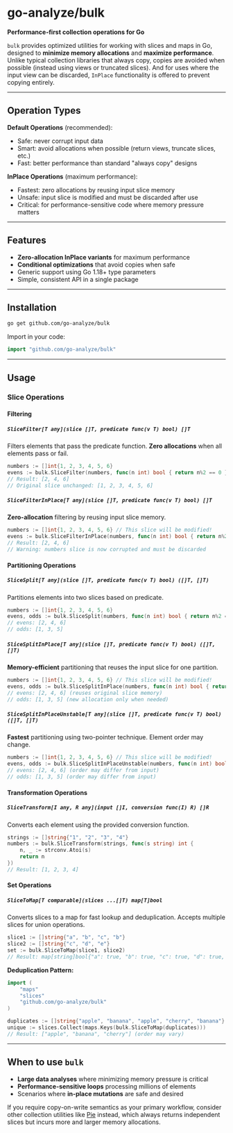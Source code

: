 # go-analyze/bulk

**Performance-first collection operations for Go**

`bulk` provides optimized utilities for working with slices and maps in Go, designed to **minimize memory allocations** and **maximize performance**. Unlike typical collection libraries that always copy, copies are avoided when possible (instead using views or truncated slices). And for uses where the input view can be discarded, `InPlace` functionality is offered to prevent copying entirely.

---

## Operation Types

**Default Operations** (recommended):
- Safe: never corrupt input data
- Smart: avoid allocations when possible (return views, truncate slices, etc.)
- Fast: better performance than standard "always copy" designs

**InPlace Operations** (maximum performance):
- Fastest: zero allocations by reusing input slice memory
- Unsafe: input slice is modified and must be discarded after use
- Critical: for performance-sensitive code where memory pressure matters

---

## Features

* **Zero-allocation InPlace variants** for maximum performance
* **Conditional optimizations** that avoid copies when safe
* Generic support using Go 1.18+ type parameters
* Simple, consistent API in a single package

---

## Installation

```bash
go get github.com/go-analyze/bulk
```

Import in your code:

```go
import "github.com/go-analyze/bulk"
```

---

## Usage

### Slice Operations

#### Filtering

##### `SliceFilter[T any](slice []T, predicate func(v T) bool) []T`
Filters elements that pass the predicate function. **Zero allocations** when all elements pass or fail.

```go
numbers := []int{1, 2, 3, 4, 5, 6}
evens := bulk.SliceFilter(numbers, func(n int) bool { return n%2 == 0 })
// Result: [2, 4, 6]
// Original slice unchanged: [1, 2, 3, 4, 5, 6]
```

##### `SliceFilterInPlace[T any](slice []T, predicate func(v T) bool) []T`
**Zero-allocation** filtering by reusing input slice memory.

```go
numbers := []int{1, 2, 3, 4, 5, 6} // This slice will be modified!
evens := bulk.SliceFilterInPlace(numbers, func(n int) bool { return n%2 == 0 })
// Result: [2, 4, 6]
// Warning: numbers slice is now corrupted and must be discarded
```

#### Partitioning Operations

##### `SliceSplit[T any](slice []T, predicate func(v T) bool) ([]T, []T)`
Partitions elements into two slices based on predicate.

```go
numbers := []int{1, 2, 3, 4, 5, 6}
evens, odds := bulk.SliceSplit(numbers, func(n int) bool { return n%2 == 0 })
// evens: [2, 4, 6]
// odds: [1, 3, 5]
```

##### `SliceSplitInPlace[T any](slice []T, predicate func(v T) bool) ([]T, []T)`
**Memory-efficient** partitioning that reuses the input slice for one partition.

```go
numbers := []int{1, 2, 3, 4, 5, 6} // This slice will be modified!
evens, odds := bulk.SliceSplitInPlace(numbers, func(n int) bool { return n%2 == 0 })
// evens: [2, 4, 6] (reuses original slice memory)
// odds: [1, 3, 5] (new allocation only when needed)
```

##### `SliceSplitInPlaceUnstable[T any](slice []T, predicate func(v T) bool) ([]T, []T)`
**Fastest** partitioning using two-pointer technique. Element order may change.

```go
numbers := []int{1, 2, 3, 4, 5, 6} // This slice will be modified!
evens, odds := bulk.SliceSplitInPlaceUnstable(numbers, func(n int) bool { return n%2 == 0 })
// evens: [2, 4, 6] (order may differ from input)
// odds: [1, 3, 5] (order may differ from input)
```

#### Transformation Operations

##### `SliceTransform[I any, R any](input []I, conversion func(I) R) []R`
Converts each element using the provided conversion function.

```go
strings := []string{"1", "2", "3", "4"}
numbers := bulk.SliceTransform(strings, func(s string) int {
    n, _ := strconv.Atoi(s)
    return n
})
// Result: [1, 2, 3, 4]
```

#### Set Operations

##### `SliceToMap[T comparable](slices ...[]T) map[T]bool`
Converts slices to a map for fast lookup and deduplication. Accepts multiple slices for union operations.

```go
slice1 := []string{"a", "b", "c", "b"}
slice2 := []string{"c", "d", "e"}
set := bulk.SliceToMap(slice1, slice2)
// Result: map[string]bool{"a": true, "b": true, "c": true, "d": true, "e": true}
```

**Deduplication Pattern:**
```go
import (
    "maps"
    "slices"
    "github.com/go-analyze/bulk"
)

duplicates := []string{"apple", "banana", "apple", "cherry", "banana"}
unique := slices.Collect(maps.Keys(bulk.SliceToMap(duplicates)))
// Result: ["apple", "banana", "cherry"] (order may vary)
```

---

## When to use `bulk`

* **Large data analyses** where minimizing memory pressure is critical
* **Performance-sensitive loops** processing millions of elements
* Scenarios where **in-place mutations** are safe and desired

If you require copy-on-write semantics as your primary workflow, consider other collection utilities like [Pie](https://github.com/elliotchance/pie) instead, which always returns independent slices but incurs more and larger memory allocations.
